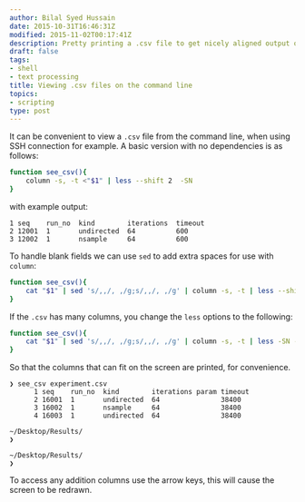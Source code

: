 ```yaml
---
author: Bilal Syed Hussain
date: 2015-10-31T16:46:31Z
modified: 2015-11-02T00:17:41Z
description: Pretty printing a .csv file to get nicely aligned output on the command line.
draft: false
tags:
- shell
- text processing
title: Viewing .csv files on the command line
topics:
- scripting
type: post
---
```


It can be convenient to view a `.csv` file from the command line, when using SSH connection for example.  A basic version with no dependencies is as follows:

```bash
function see_csv(){
    column -s, -t <"$1" | less --shift 2  -SN
}
```

with example output:

```
1 seq    run_no  kind        iterations  timeout
2 12001  1       undirected  64          600
3 12002  1       nsample     64          600
```

To handle blank fields we can use `sed` to add extra spaces for use with `column`:

```bash
function see_csv(){
    cat "$1" | sed 's/,,/, ,/g;s/,,/, ,/g' | column -s, -t | less --shift 2 -SN
}
```

If the `.csv` has many columns, you change the `less` options to the following:

```bash
function see_csv(){
    cat "$1" | sed 's/,,/, ,/g;s/,,/, ,/g' | column -s, -t | less -SN -Xs
}
```
So that the columns that can fit on the screen are printed, for convenience.   

```
❯ see_csv experiment.csv
      1 seq    run_no  kind        iterations param timeout  
      2 16001  1       undirected  64               38400            
      3 16002  1       nsample     64               38400            
      4 16003  1       undirected  64               38400            

~/Desktop/Results/
❯

~/Desktop/Results/
❯
```

To access any addition columns use the arrow keys, this will cause the screen to be redrawn.
